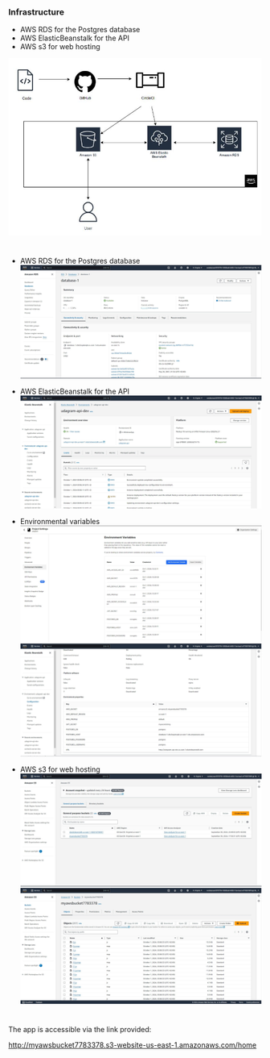 ### Infrastructure

- AWS RDS for the Postgres database
- AWS ElasticBeanstalk for the API
- AWS s3 for web hosting

![infrastructure](Infrastructure.JPG)

#

- AWS RDS for the Postgres database
  ![database](../screenshots/udagram_RDS.JPG)

- AWS ElasticBeanstalk for the API
  ![eb](../screenshots/udagram_EB.JPG)

- Environmental variables
  ![env-vars](../screenshots/udagram_CircleCI-env-var.JPG)
  ![env-vars](../screenshots/udagram_EB_env-var.JPG)

- AWS s3 for web hosting
  ![bucket](../screenshots/udagram_S3.JPG)
  ![bucket-front](../screenshots/udagram_S3_front.JPG)

#

The app is accessible via the link provided:

http://myawsbucket7783378.s3-website-us-east-1.amazonaws.com/home
